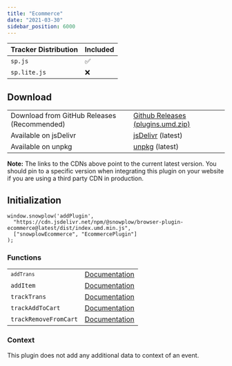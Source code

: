 ```yaml
---
title: "Ecommerce"
date: "2021-03-30"
sidebar_position: 6000
---
```


| Tracker Distribution | Included |
| --- | --- |
| `sp.js` | ✅ |
| `sp.lite.js` | ❌ |

## Download

<table class="has-fixed-layout"><tbody><tr><td>Download from GitHub Releases (Recommended)</td><td><a href="https://github.com/snowplow/snowplow-javascript-tracker/releases" target="_blank" rel="noreferrer noopener">Github Releases (plugins.umd.zip)</a></td></tr><tr><td>Available on jsDelivr</td><td><a href="https://cdn.jsdelivr.net/npm/@snowplow/browser-plugin-ecommerce@latest/dist/index.umd.min.js" target="_blank" rel="noreferrer noopener">jsDelivr</a> (latest)</td></tr><tr><td>Available on unpkg</td><td><a href="https://unpkg.com/@snowplow/browser-plugin-ecommerce@latest/dist/index.umd.min.js" target="_blank" rel="noreferrer noopener">unpkg</a> (latest)</td></tr></tbody></table>

**Note:** The links to the CDNs above point to the current latest version. You should pin to a specific version when integrating this plugin on your website if you are using a third party CDN in production.

## Initialization

```
window.snowplow('addPlugin', 
  "https://cdn.jsdelivr.net/npm/@snowplow/browser-plugin-ecommerce@latest/dist/index.umd.min.js",
  ["snowplowEcommerce", "EcommercePlugin"]
);
```

### Functions

<table class="has-fixed-layout"><tbody><tr><td><code><code>addTrans</code></code></td><td><a href="/docs/migrated/collecting-data/collecting-from-own-applications/javascript-trackers/javascript-tracker/javascript-tracker-v3/tracking-events/#addTrans">Documentation</a></td></tr><tr><td><code>addItem</code></td><td><a href="/docs/migrated/collecting-data/collecting-from-own-applications/javascript-trackers/javascript-tracker/javascript-tracker-v3/tracking-events/#addItem">Documentation</a></td></tr><tr><td><code>trackTrans</code></td><td><a href="/docs/migrated/collecting-data/collecting-from-own-applications/javascript-trackers/javascript-tracker/javascript-tracker-v3/tracking-events/#trackTrans">Documentation</a></td></tr><tr><td><code>trackAddToCart</code></td><td><a href="/docs/migrated/collecting-data/collecting-from-own-applications/javascript-trackers/javascript-tracker/javascript-tracker-v3/tracking-events/#trackAddToCart_and_trackRemoveFromCart">Documentation</a></td></tr><tr><td><code>trackRemoveFromCart</code></td><td><a href="/docs/migrated/collecting-data/collecting-from-own-applications/javascript-trackers/javascript-tracker/javascript-tracker-v3/tracking-events/#trackAddToCart_and_trackRemoveFromCart">Documentation</a></td></tr></tbody></table>

### Context

This plugin does not add any additional data to context of an event.
